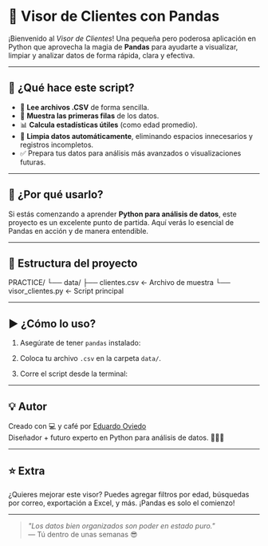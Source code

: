 # 🐼 Visor de Clientes con Pandas

¡Bienvenido al *Visor de Clientes*! Una pequeña pero poderosa aplicación en Python que aprovecha la magia de **Pandas** para ayudarte a visualizar, limpiar y analizar datos de forma rápida, clara y efectiva.

---

## 🚀 ¿Qué hace este script?

- 📂 **Lee archivos .CSV** de forma sencilla.
- 👀 **Muestra las primeras filas** de los datos.
- 📊 **Calcula estadísticas útiles** (como edad promedio).
- 🧹 **Limpia datos automáticamente**, eliminando espacios innecesarios y registros incompletos.
- ✅ Prepara tus datos para análisis más avanzados o visualizaciones futuras.

---

## 🧠 ¿Por qué usarlo?

Si estás comenzando a aprender **Python para análisis de datos**, este proyecto es un excelente punto de partida. Aquí verás lo esencial de Pandas en acción y de manera entendible.

---

## 📁 Estructura del proyecto

PRACTICE/
└── data/
├── clientes.csv ← Archivo de muestra
└── visor_clientes.py ← Script principal


---

## ▶️ ¿Cómo lo uso?

1. Asegúrate de tener `pandas` instalado:

2. Coloca tu archivo `.csv` en la carpeta `data/`.

3. Corre el script desde la terminal:

---

## 💡 Autor

Creado con 💻 y café por [Eduardo Oviedo](https://github.com/edvardoviedo)  
Diseñador + futuro experto en Python para análisis de datos. 🧙‍♂️🐍

---

## ⭐ Extra

¿Quieres mejorar este visor? Puedes agregar filtros por edad, búsquedas por correo, exportación a Excel, y más. ¡Pandas es solo el comienzo!

---

> _"Los datos bien organizados son poder en estado puro."_  
> — Tú dentro de unas semanas 😎
